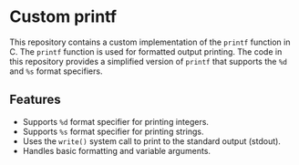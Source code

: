 # Custom printf

This repository contains a custom implementation of the `printf` function in C. The `printf` function is used for formatted output printing. The code in this repository provides a simplified version of `printf` that supports the `%d` and `%s` format specifiers.

## Features

- Supports `%d` format specifier for printing integers.
- Supports `%s` format specifier for printing strings.
- Uses the `write()` system call to print to the standard output (stdout).
- Handles basic formatting and variable arguments.
